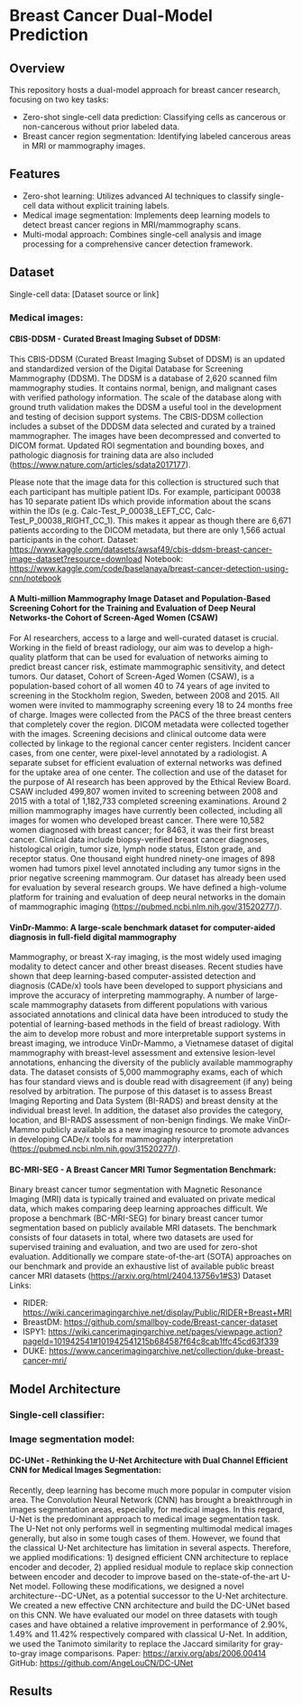 # Breast Cancer Dual-Model Prediction

## Overview
This repository hosts a dual-model approach for breast cancer research, focusing on two key tasks:
+ Zero-shot single-cell data prediction: Classifying cells as cancerous or non-cancerous without prior labeled data.
+ Breast cancer region segmentation: Identifying labeled cancerous areas in MRI or mammography images.

## Features
+ Zero-shot learning: Utilizes advanced AI techniques to classify single-cell data without explicit training labels.
+ Medical image segmentation: Implements deep learning models to detect breast cancer regions in MRI/mammography scans.
+ Multi-modal approach: Combines single-cell analysis and image processing for a comprehensive cancer detection framework.

## Dataset

Single-cell data: [Dataset source or link]

### Medical images:
#### CBIS-DDSM - Curated Breast Imaging Subset of DDSM:

This CBIS-DDSM (Curated Breast Imaging Subset of DDSM) is an updated and standardized version of the Digital Database for Screening Mammography (DDSM). The DDSM is a database of 2,620 scanned film mammography studies. It contains normal, benign, and malignant cases with verified pathology information. The scale of the database along with ground truth validation makes the DDSM a useful tool in the development and testing of decision support systems. The CBIS-DDSM collection includes a subset of the DDDSM data selected and curated by a trained mammographer. The images have been decompressed and converted to DICOM format. Updated ROI segmentation and bounding boxes, and pathologic diagnosis for training data are also included (https://www.nature.com/articles/sdata2017177).

Please note that the image data for this collection is structured such that each participant has multiple patient IDs. For example, participant 00038 has 10 separate patient IDs which provide information about the scans within the IDs (e.g. Calc-Test_P_00038_LEFT_CC, Calc-Test_P_00038_RIGHT_CC_1). This makes it appear as though there are 6,671 patients according to the DICOM metadata, but there are only 1,566 actual participants in the cohort.
Dataset: https://www.kaggle.com/datasets/awsaf49/cbis-ddsm-breast-cancer-image-dataset?resource=download
Notebook: https://www.kaggle.com/code/baselanaya/breast-cancer-detection-using-cnn/notebook

#### A Multi-million Mammography Image Dataset and Population-Based Screening Cohort for the Training and Evaluation of Deep Neural Networks-the Cohort of Screen-Aged Women (CSAW)

For AI researchers, access to a large and well-curated dataset is crucial. Working in the field of breast radiology, our aim was to develop a high-quality platform that can be used for evaluation of networks aiming to predict breast cancer risk, estimate mammographic sensitivity, and detect tumors. Our dataset, Cohort of Screen-Aged Women (CSAW), is a population-based cohort of all women 40 to 74 years of age invited to screening in the Stockholm region, Sweden, between 2008 and 2015. All women were invited to mammography screening every 18 to 24 months free of charge. Images were collected from the PACS of the three breast centers that completely cover the region. DICOM metadata were collected together with the images. Screening decisions and clinical outcome data were collected by linkage to the regional cancer center registers. Incident cancer cases, from one center, were pixel-level annotated by a radiologist. A separate subset for efficient evaluation of external networks was defined for the uptake area of one center. The collection and use of the dataset for the purpose of AI research has been approved by the Ethical Review Board. CSAW included 499,807 women invited to screening between 2008 and 2015 with a total of 1,182,733 completed screening examinations. Around 2 million mammography images have currently been collected, including all images for women who developed breast cancer. There were 10,582 women diagnosed with breast cancer; for 8463, it was their first breast cancer. Clinical data include biopsy-verified breast cancer diagnoses, histological origin, tumor size, lymph node status, Elston grade, and receptor status. One thousand eight hundred ninety-one images of 898 women had tumors pixel level annotated including any tumor signs in the prior negative screening mammogram. Our dataset has already been used for evaluation by several research groups. We have defined a high-volume platform for training and evaluation of deep neural networks in the domain of mammographic imaging (https://pubmed.ncbi.nlm.nih.gov/31520277/).

#### VinDr-Mammo: A large-scale benchmark dataset for computer-aided diagnosis in full-field digital mammography

Mammography, or breast X-ray imaging, is the most widely used imaging modality to detect cancer and other breast diseases. Recent studies have shown that deep learning-based computer-assisted detection and diagnosis (CADe/x) tools have been developed to support physicians and improve the accuracy of interpreting mammography. A number of large-scale mammography datasets from different populations with various associated annotations and clinical data have been introduced to study the potential of learning-based methods in the field of breast radiology. With the aim to develop more robust and more interpretable support systems in breast imaging, we introduce VinDr-Mammo, a Vietnamese dataset of digital mammography with breast-level assessment and extensive lesion-level annotations, enhancing the diversity of the publicly available mammography data. The dataset consists of 5,000 mammography exams, each of which has four standard views and is double read with disagreement (if any) being resolved by arbitration. The purpose of this dataset is to assess Breast Imaging Reporting and Data System (BI-RADS) and breast density at the individual breast level. In addition, the dataset also provides the category, location, and BI-RADS assessment of non-benign findings. We make VinDr-Mammo publicly available as a new imaging resource to promote advances in developing CADe/x tools for mammography interpretation (https://pubmed.ncbi.nlm.nih.gov/31520277/).

#### BC-MRI-SEG - A Breast Cancer MRI Tumor Segmentation Benchmark:

Binary breast cancer tumor segmentation with Magnetic Resonance Imaging (MRI) data is typically trained and evaluated 
on private medical data, which makes comparing deep learning approaches difficult. We propose a benchmark (BC-MRI-SEG) 
for binary breast cancer tumor segmentation based on publicly available MRI datasets. The benchmark consists of four 
datasets in total, where two datasets are used for supervised training and evaluation, and two are used for zero-shot 
evaluation. Additionally we compare state-of-the-art (SOTA) approaches on our benchmark and provide an exhaustive list 
of available public breast cancer MRI datasets (https://arxiv.org/html/2404.13756v1#S3)
Dataset Links: 
- RIDER: https://wiki.cancerimagingarchive.net/display/Public/RIDER+Breast+MRI
- BreastDM: https://github.com/smallboy-code/Breast-cancer-dataset
- ISPY1: https://wiki.cancerimagingarchive.net/pages/viewpage.action?pageId=101942541#101942541215b684587f64c8cab1ffc45cd63f339
- DUKE: https://www.cancerimagingarchive.net/collection/duke-breast-cancer-mri/

## Model Architecture

### Single-cell classifier: 

### Image segmentation model:
#### DC-UNet - Rethinking the U-Net Architecture with Dual Channel Efficient CNN for Medical Images Segmentation:

Recently, deep learning has become much more popular in computer vision area. The Convolution Neural Network (CNN) has 
brought a breakthrough in images segmentation areas, especially, for medical images. In this regard, U-Net is the 
predominant approach to medical image segmentation task. The U-Net not only performs well in segmenting multimodal 
medical images generally, but also in some tough cases of them. However, we found that the classical U-Net architecture
has limitation in several aspects. Therefore, we applied modifications: 1) designed efficient CNN architecture to 
replace encoder and decoder, 2) applied residual module to replace skip connection between encoder and decoder to 
improve based on the-state-of-the-art U-Net model. Following these modifications, we designed a novel 
architecture--DC-UNet, as a potential successor to the U-Net architecture. We created a new effective CNN architecture 
and build the DC-UNet based on this CNN. We have evaluated our model on three datasets with tough cases and have 
obtained a relative improvement in performance of 2.90%, 1.49% and 11.42% respectively compared with classical U-Net. 
In addition, we used the Tanimoto similarity to replace the Jaccard similarity for gray-to-gray image comparisons.
Paper: https://arxiv.org/abs/2006.00414
GitHub: https://github.com/AngeLouCN/DC-UNet

## Results
